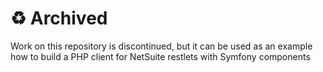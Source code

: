 # ♻️ Archived
Work on this repository is discontinued, but it can be used as an example how to build a PHP client for NetSuite restlets with Symfony components
